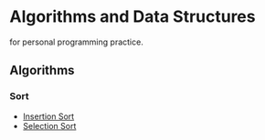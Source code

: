 # Algorithms and Data Structures
for personal programming practice.

## Algorithms
### Sort
* [Insertion Sort](Algorithm/Sort/InsertionSort.cpp)
* [Selection Sort](Algorithm/Sort/SelectionSort.cpp)
